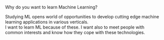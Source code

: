 Why do you want to learn Machine Learning?

Studying ML opens world of opportunities to develop cutting edge machine learning applications in various verticals.  
I want to learn ML because of these. I want also to meet people with common interests and know how they cope with 
these technologies.

